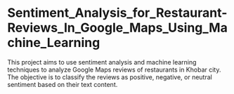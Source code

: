# Sentiment_Analysis_for_Restaurant-Reviews_In_Google_Maps_Using_Machine_Learning
This project aims to use sentiment analysis and machine learning techniques to analyze Google Maps reviews of restaurants in Khobar city. The objective is to classify the reviews as positive, negative, or neutral sentiment based on their text content.

